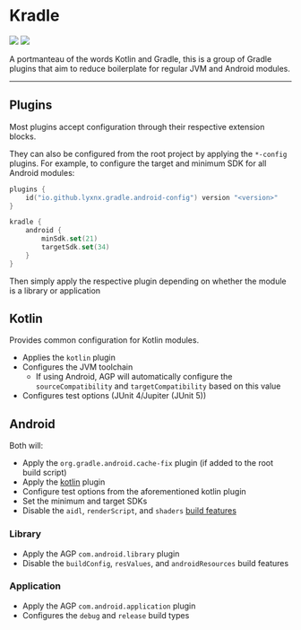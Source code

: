 # Kradle

[![][Maven Central img]][Maven Central]
[![][license img]][license]

A portmanteau of the words Kotlin and Gradle, this is a group of Gradle plugins that aim to reduce boilerplate for
regular JVM and Android modules.

---

## Plugins

Most plugins accept configuration through their respective extension blocks.

They can also be configured from the root project by applying the `*-config` plugins.
For example, to configure the target and minimum SDK for all Android modules:

```kotlin
plugins {
    id("io.github.lyxnx.gradle.android-config") version "<version>"
}

kradle {
    android {
        minSdk.set(21)
        targetSdk.set(34)
    }
}
```

Then simply apply the respective plugin depending on whether the module is a library or application

## Kotlin

Provides common configuration for Kotlin modules.

- Applies the `kotlin` plugin
- Configures the JVM toolchain
    - If using Android, AGP will automatically configure the `sourceCompatibility` and `targetCompatibility` based on
      this value
- Configures test options (JUnit 4/Jupiter (JUnit 5))

## Android

Both will:

- Apply the `org.gradle.android.cache-fix` plugin (if added to the root build script)
- Apply the [kotlin](#kotlin) plugin
- Configure test options from the aforementioned kotlin plugin
- Set the minimum and target SDKs
- Disable the `aidl`, `renderScript`, and `shaders`
  [build features](https://developer.android.com/reference/tools/gradle-api/8.1/com/android/build/api/dsl/BuildFeatures)

### Library

- Apply the AGP `com.android.library` plugin
- Disable the `buildConfig`, `resValues`, and `androidResources` build features

### Application

- Apply the AGP `com.android.application` plugin
- Configures the `debug` and `release` build types

[license]:LICENCE

[license img]:https://img.shields.io/badge/License-Apache_2.0-green.svg?style=flat-square

[Maven Central]:https://maven-badges.herokuapp.com/maven-central/io.github.lyxnx.gradle/kradle-plugin

[Maven Central img]:https://maven-badges.herokuapp.com/maven-central/io.github.lyxnx.gradle/kradle-plugin/badge.svg?style=flat-square&color=blue
